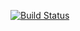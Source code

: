 [![Build Status](https://travis-ci.com/Mthobisi-za/bootcamp-terminal-tests.svg?branch=master)](https://travis-ci.com/Mthobisi-za/bootcamp-terminal-tests)
